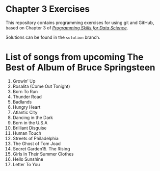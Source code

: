 # Chapter 3 Exercises

This repository contains programming exercises for using git and GitHub, 
based on Chapter 3 of [_Programming Skills for Data Science_](https://programming-for-data-science.github.io/).
 
Solutions can be found in the `solution` branch.

# List of songs from upcoming The Best of Album of Bruce Springsteen
1. Growin’ Up
2. Rosalita (Come Out Tonight)
3. Born To Run
4. Thunder Road
5. Badlands
6. Hungry Heart
7. Atlantic City
8. Dancing in the Dark
9. Born in the U.S.A
10. Brilliant Disguise
11. Human Touch
12. Streets of Philadelphia
13. The Ghost of Tom Joad
14. Secret Garden15. The Rising
16. Girls In Their Summer Clothes
17. Hello Sunshine
18. Letter To You